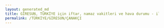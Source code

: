```yaml
---
layout: generated_md
title: GİRESUN, TÜRKİYE için iftar, namaz vakitleri ve hava durumu - ilçe/eyalet seç
permalink: /TÜRKİYE/GİRESUN/ÇANAKÇI
---
```


<script type="text/javascript">
  var country = TÜRKİYE;
  var city = GİRESUN;
  var state = ÇANAKÇI;
  var lat = 72;
  var lon = 21;
</script>
